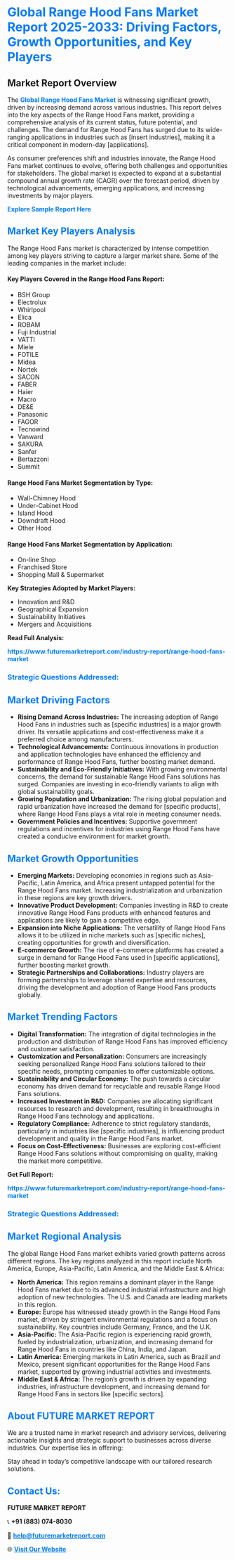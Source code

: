 <h1 style="color: #007BFF;">Global Range Hood Fans Market Report 2025-2033: Driving Factors, Growth Opportunities, and Key Players</h1>

<section id="overview">
<h2>Market Report Overview</h2>
<p>The <a href="https://www.futuremarketreport.com/industry-report/range-hood-fans-market" style="color: #007BFF; text-decoration: none;"><strong>Global Range Hood Fans Market</strong></a> is witnessing significant growth, driven by increasing demand across various industries. This report delves into the key aspects of the Range Hood Fans market, providing a comprehensive analysis of its current status, future potential, and challenges. The demand for Range Hood Fans has surged due to its wide-ranging applications in industries such as [insert industries], making it a critical component in modern-day [applications].</p>
<p>As consumer preferences shift and industries innovate, the Range Hood Fans market continues to evolve, offering both challenges and opportunities for stakeholders. The global market is expected to expand at a substantial compound annual growth rate (CAGR) over the forecast period, driven by technological advancements, emerging applications, and increasing investments by major players.</p>
</section>

<section id="overview">
<p><a href="https://www.futuremarketreport.com/request-sample/reportId=107633" style="color: #007BFF; text-decoration: none;"><strong>Explore Sample Report Here</strong></a></p>
</section>

<section id="key-players">
<h2 style="color: #007BFF;">Market Key Players Analysis</h2>
<p>The Range Hood Fans market is characterized by intense competition among key players striving to capture a larger market share. Some of the leading companies in the market include:</p>
<h4>Key Players Covered in the Range Hood Fans Report:</h4>
<ul><li>BSH Group</li><li>Electrolux</li><li>Whirlpool</li><li>Elica</li><li>ROBAM</li><li>Fuji Industrial</li><li>VATTI</li><li>Miele</li><li>FOTILE</li><li>Midea</li><li>Nortek</li><li>SACON</li><li>FABER</li><li>Haier</li><li>Macro</li><li>DE&amp;E</li><li>Panasonic</li><li>FAGOR</li><li>Tecnowind</li><li>Vanward</li><li>SAKURA</li><li>Sanfer</li><li>Bertazzoni</li><li>Summit</li></ul>
<h4>Range Hood Fans Market Segmentation by Type:</h4>
<ul><li>Wall-Chimney Hood</li><li>Under-Cabinet Hood</li><li>Island Hood</li><li>Downdraft Hood</li><li>Other Hood</li></ul>

<h4>Range Hood Fans Market Segmentation by Application:</h4>
<ul><li>On-line Shop</li><li>Franchised Store</li><li>Shopping Mall &amp; Supermarket</li></ul>
<p><strong>Key Strategies Adopted by Market Players:</strong></p>
<ul>
<li>Innovation and R&D</li>
<li>Geographical Expansion</li>
<li>Sustainability Initiatives</li>
<li>Mergers and Acquisitions</li>
</ul>
</section>

<section>
<p><strong>Read Full Analysis: </strong></p><a href="https://www.futuremarketreport.com/industry-report/range-hood-fans-market" style="color: #007BFF; text-decoration: none;"><strong>https://www.futuremarketreport.com/industry-report/range-hood-fans-market</strong></a>
<h3 style="color: #007BFF;">Strategic Questions Addressed:</h3>
</section>

<section id="driving-factors">
<h2 style="color: #007BFF;">Market Driving Factors</h2>
<ul>
<li><strong>Rising Demand Across Industries:</strong> The increasing adoption of Range Hood Fans in industries such as [specific industries] is a major growth driver. Its versatile applications and cost-effectiveness make it a preferred choice among manufacturers.</li>
<li><strong>Technological Advancements:</strong> Continuous innovations in production and application technologies have enhanced the efficiency and performance of Range Hood Fans, further boosting market demand.</li>
<li><strong>Sustainability and Eco-Friendly Initiatives:</strong> With growing environmental concerns, the demand for sustainable Range Hood Fans solutions has surged. Companies are investing in eco-friendly variants to align with global sustainability goals.</li>
<li><strong>Growing Population and Urbanization:</strong> The rising global population and rapid urbanization have increased the demand for [specific products], where Range Hood Fans plays a vital role in meeting consumer needs.</li>
<li><strong>Government Policies and Incentives:</strong> Supportive government regulations and incentives for industries using Range Hood Fans have created a conducive environment for market growth.</li>
</ul>
</section>

<section id="growth-opportunities">
<h2 style="color: #007BFF;">Market Growth Opportunities</h2>
<ul>
<li><strong>Emerging Markets:</strong> Developing economies in regions such as Asia-Pacific, Latin America, and Africa present untapped potential for the Range Hood Fans market. Increasing industrialization and urbanization in these regions are key growth drivers.</li>
<li><strong>Innovative Product Development:</strong> Companies investing in R&D to create innovative Range Hood Fans products with enhanced features and applications are likely to gain a competitive edge.</li>
<li><strong>Expansion into Niche Applications:</strong> The versatility of Range Hood Fans allows it to be utilized in niche markets such as [specific niches], creating opportunities for growth and diversification.</li>
<li><strong>E-commerce Growth:</strong> The rise of e-commerce platforms has created a surge in demand for Range Hood Fans used in [specific applications], further boosting market growth.</li>
<li><strong>Strategic Partnerships and Collaborations:</strong> Industry players are forming partnerships to leverage shared expertise and resources, driving the development and adoption of Range Hood Fans products globally.</li>
</ul>
</section>

<section id="trending-factors">
<h2 style="color: #007BFF;">Market Trending Factors</h2>
<ul>
<li><strong>Digital Transformation:</strong> The integration of digital technologies in the production and distribution of Range Hood Fans has improved efficiency and customer satisfaction.</li>
<li><strong>Customization and Personalization:</strong> Consumers are increasingly seeking personalized Range Hood Fans solutions tailored to their specific needs, prompting companies to offer customizable options.</li>
<li><strong>Sustainability and Circular Economy:</strong> The push towards a circular economy has driven demand for recyclable and reusable Range Hood Fans solutions.</li>
<li><strong>Increased Investment in R&D:</strong> Companies are allocating significant resources to research and development, resulting in breakthroughs in Range Hood Fans technology and applications.</li>
<li><strong>Regulatory Compliance:</strong> Adherence to strict regulatory standards, particularly in industries like [specific industries], is influencing product development and quality in the Range Hood Fans market.</li>
<li><strong>Focus on Cost-Effectiveness:</strong> Businesses are exploring cost-efficient Range Hood Fans solutions without compromising on quality, making the market more competitive.</li>
</ul>
</section>

<section>
<p><strong>Get Full Report: </strong></p><a href="https://www.futuremarketreport.com/industry-report/range-hood-fans-market" style="color: #007BFF; text-decoration: none;"><strong>https://www.futuremarketreport.com/industry-report/range-hood-fans-market</strong></a>
<h3 style="color: #007BFF;">Strategic Questions Addressed:</h3>
</section>


<section id="regional-analysis">
<h2 style="color: #007BFF;">Market Regional Analysis</h2>
<p>The global Range Hood Fans market exhibits varied growth patterns across different regions. The key regions analyzed in this report include North America, Europe, Asia-Pacific, Latin America, and the Middle East & Africa:</p>
<ul>
<li><strong>North America:</strong> This region remains a dominant player in the Range Hood Fans market due to its advanced industrial infrastructure and high adoption of new technologies. The U.S. and Canada are leading markets in this region.</li>
<li><strong>Europe:</strong> Europe has witnessed steady growth in the Range Hood Fans market, driven by stringent environmental regulations and a focus on sustainability. Key countries include Germany, France, and the U.K.</li>
<li><strong>Asia-Pacific:</strong> The Asia-Pacific region is experiencing rapid growth, fueled by industrialization, urbanization, and increasing demand for Range Hood Fans in countries like China, India, and Japan.</li>
<li><strong>Latin America:</strong> Emerging markets in Latin America, such as Brazil and Mexico, present significant opportunities for the Range Hood Fans market, supported by growing industrial activities and investments.</li>
<li><strong>Middle East & Africa:</strong> The region’s growth is driven by expanding industries, infrastructure development, and increasing demand for Range Hood Fans in sectors like [specific sectors].</li>
</ul>
</section>

<footer>
<h2 style="color: #007BFF;">About FUTURE MARKET REPORT</h2>
<p>We are a trusted name in market research and advisory services, delivering actionable insights and strategic support to businesses across diverse industries. Our expertise lies in offering:</p>

<p>Stay ahead in today’s competitive landscape with our tailored research solutions.</p>

<h2 style="color: #007BFF;">Contact Us:</h2>
<p><strong>FUTURE MARKET REPORT</strong></p>
<p>📞 <strong>+91 (883) 074-8030</strong></p>
<p>📧 <strong><a href="mailto:help@futuremarketreport.com" style="color: #007BFF;">help@futuremarketreport.com</a></strong></p>
<p>🌐 <strong><a href="https://www.futuremarketreport.com/" style="color: #007BFF;">Visit Our Website</a></strong></p>
</footer>